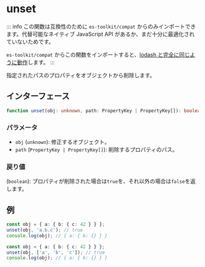 # unset

::: info
この関数は互換性のために `es-toolkit/compat` からのみインポートできます。代替可能なネイティブ JavaScript API があるか、まだ十分に最適化されていないためです。

`es-toolkit/compat` からこの関数をインポートすると、[lodash と完全に同じように動作](../../../compatibility.md)します。
:::

指定されたパスのプロパティをオブジェクトから削除します。

## インターフェース

```typescript
function unset(obj: unknown, path: PropertyKey | PropertyKey[]): boolean;
```

### パラメータ

- `obj` (`unknown`): 修正するオブジェクト。
- `path` (`PropertyKey | PropertyKey[]`): 削除するプロパティのパス。

### 戻り値

(`boolean`): プロパティが削除された場合は`true`を、それ以外の場合は`false`を返します。

## 例

```typescript
const obj = { a: { b: { c: 42 } } };
unset(obj, 'a.b.c'); // true
console.log(obj); // { a: { b: {} } }

const obj = { a: { b: { c: 42 } } };
unset(obj, ['a', 'b', 'c']); // true
console.log(obj); // { a: { b: {} } }
```